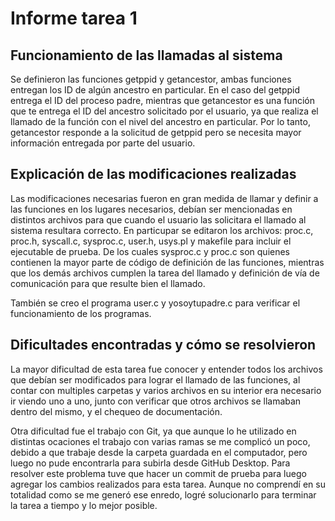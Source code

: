 # Informe tarea 1

## Funcionamiento de las llamadas al sistema

Se definieron las funciones getppid y getancestor, ambas funciones entregan los ID de algún ancestro en particular. En el caso del getppid entrega el ID del proceso padre, mientras que getancestor es una función que te entrega el ID del ancestro solicitado por el usuario, ya que realiza el llamado de la función con el nivel del ancestro en particular. Por lo tanto, getancestor responde a la solicitud de getppid pero se necesita mayor información entregada por parte del usuario.

## Explicación de las modificaciones realizadas

Las modificaciones necesarias fueron en gran medida de llamar y definir a las funciones en los lugares necesarios, debían ser mencionadas en distintos archivos para que cuando el usuario las solicitara el llamado al sistema resultara correcto.
En particupar se editaron los archivos: proc.c, proc.h, syscall.c, sysproc.c, user.h, usys.pl y makefile para incluir el ejecutable de prueba. De los cuales sysproc.c y proc.c son quienes contienen la mayor parte de código de definición de las funciones, mientras que los demás archivos cumplen la tarea del llamado y definición de vía de comunicación para que resulte bien el llamado.

También se creo el programa user.c y yosoytupadre.c para verificar el funcionamiento de los programas.

## Dificultades encontradas y cómo se resolvieron

La mayor dificultad de esta tarea fue conocer y entender todos los archivos que debían ser modificados para lograr el llamado de las funciones, al contar con multiples carpetas y varios archivos en su interior era necesario ir viendo uno a uno, junto con verificar que otros archivos se llamaban dentro del mismo, y el chequeo de documentación.

Otra dificultad fue el trabajo con Git, ya que aunque lo he utilizado en distintas ocaciones el trabajo con varias ramas se me complicó un poco, debido a que trabaje desde la carpeta guardada en el computador, pero luego no pude encontrarla para subirla desde GitHub Desktop. Para resolver este problema tuve que hacer un commit de prueba para luego agregar los cambios realizados para esta tarea. Aunque no comprendí en su totalidad como se me generó ese enredo, logré solucionarlo para terminar la tarea a tiempo y lo mejor posible.
